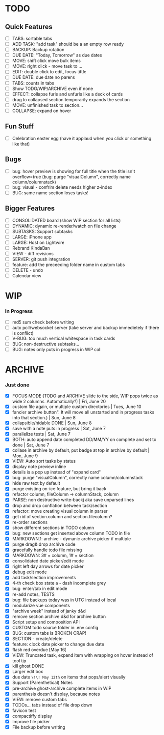 # TODO
## Quick Features
* [ ] TABS: sortable tabs
* [ ] ADD TASK: "add task" should be a an empty row ready
* [ ] BACKUP: Backup rotation
* [ ] DUE DATE: "Today, Tomorrow" as due dates
* [ ] MOVE: shift click move bulk items
* [ ] MOVE: right click - move task to ...
* [ ] EDIT: double click to edit, focus tittle
* [ ] DUE DATE: due date no parens
* [ ] TABS: counts in tabs
* [ ] Show TODO/WIP/ARCHIVE even if none
* [ ] EFFECT: collapse furls and unfurls like a deck of cards
* [ ] drag to collapsed section temporarily expands the section
* [ ] MOVE: unfinished task to section...
* [ ] COLLAPSE: expand on hover

## Fun Stuff
* [ ] Celebration easter egg (have it applaud when you click or something like that)

## Bugs
* [ ] bug: hover preview is showing for full title when the title isn't overflow=true (bug: purge "visualColumn", correctly name column/columnstack)
* [ ] bug: visual - confrim delete needs higher z-index
* [ ] BUG: same name section loses tasks!

## Bigger Features
* [ ] CONSOLIDATED board (show WIP section for all lists)
* [ ] DYNAMIC: dynamic re-render/watch on file change
* [ ] SUBTASKS: Support subtasks
* [ ] LARGE: iPhone app
* [ ] LARGE: Host on Lightwire
* [ ] Rebrand KindaBan
* [ ] VIEW - diff revisions
* [ ] SERVER: git push integration
* [ ] feature: add the preceeding folder name in custom tabs
* [ ] DELETE - undo
* [ ] Calendar view

# WIP
### In Progress
* [ ] md5 sum check before writing
* [ ] auto poll/websocket server (take server and backup immedietely if there is conflict)
* [ ] V-BUG: too much vertical whitespace in task cards
* [ ] BUG: non-destructive subtasks...
* [ ] BUG: notes only puts in progress in WIP col

# ARCHIVE
### Just done
* [x] FOCUS MODE (TODO and ARCHIVE slide to the side, WIP pops twice as wide 2 columns.  Automatically?) | Fri, June 20
* [x] custom file again, or multiple custom directories | Tues, June 10
* [x] fancier archive button".  It will move all unstarted and in progress tasks into that section.) | Sun, June 8
* [x] collapsible/hidable DONE | Sun, June 8
* [x] save with a note puts in progress | Sat, June 7
* [x] parallelize tests | Sat, June 7
* [x] BOTH: auto append date completed DD/MM/YY on complete and set to done | Sat, June 7
* [x] collase in archive by default, put badge at top in archive by default | Mon, June 9
* [x] VIEW: Auto sort tasks by status
* [x] display note preview inline
* [x] details is a pop up instead of "expand card"
* [x] bug: purge "visualColumn", correctly name column/columnstack
* [x] hide raw text by default
* [x] purge existing on-ice feature, but bring it back
* [x] refactor column, fileColumn -> columnStack, column
* [x] PARSE: non destructive write-backj aka save unparsed lines
* [x] drop and drop conflation between task/section
* [x] refactor: move creating visual column in parser
* [x] get rid of section.column and section.filecolumn?
* [x] re-order sections
* [x] show different sections in TODO column
* [x] bug: new sections get inserted above column TODO in file
* [x] MARKDOWN.1: archive - dymanic archive picker if multiple
* [x] purge drag& drop archive code
* [x] gracefully handle todo file missing
* [x] MARKDOWN: 3# = column, 1# = section
* [x] consolidated date picker/edit mode
* [x] right left day arrows for date picker
* [x] debug edit mode
* [x] add task/section improvements
* [x] 4-th check box state a - dash incomplete grey
* [x] bug: enter/tab in edit mode
* [x] re-add notes, TESTS
* [x] bug: file backups today was in UTC instead of local
* [x] modularize vue components
* [x] "archive week" instead of janky d&d
* [x] remove section archive d&d for archive button
* [x] Script setup and composition API
* [x] CUSTOM todo source folder in .env config
* [x] BUG: custom tabs is BROKEN CRAP!
* [x] SECTION - create/delete
* [x] feature: clock date picker to change due date
* [x] flash red overdue [May 16]
* [x] VIEW: Truncated task, expand item with wrapping on hover instead of tool tip
* [x] kill ghost DONE
* [x] Larger edit box
* [x] due date `\!\! May 12th` on items that pops/alert visually
* [x] Support (Parenthetical) Notes
* [x] pre-archive ghost-archive complete items in WIP
* [x] parenthesis doesn't display, because notes
* [x] VIEW: remove custom tabs
* [x] TODOs... tabs instead of file drop down
* [x] favicon test
* [x] compactiffy display
* [x] Improve file picker
* [x] File backup before writing